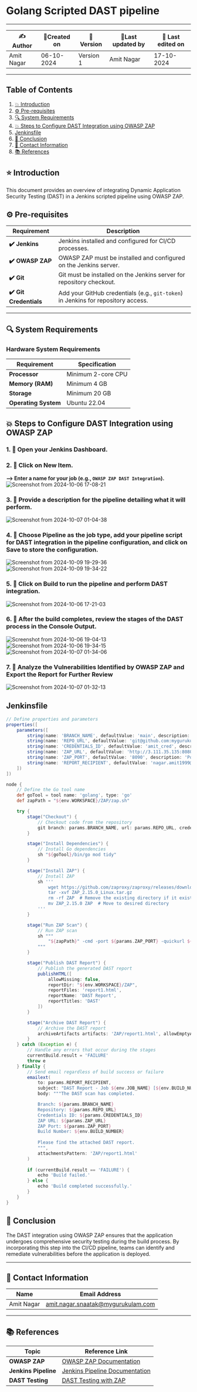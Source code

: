 # Golang Scripted DAST pipeline

---

| ✍Author      | 📅Created on  |📌 Version    | 📝Last updated by |📅 Last edited on |
|-------------|-------------|------------|-----------------|----------------|
| Amit Nagar | 06-10-2024  | Version 1  | Amit Nagar   | 17-10-2024     |

---

## Table of Contents
1. [💥 Introduction](#-introduction)
2. [⚙️ Pre-requisites](#-pre-requisites)
3. [🔍 System Requirements](#-system-requirements)
4. [💥 Steps to Configure DAST Integration using OWASP ZAP](#-steps-to-configure-dast-integration-using-owasp-zap)
5. [Jenkinsfile](#Jenkinsfile)
6. [📛 Conclusion](#-conclusion)
7. [📧 Contact Information](#-contact-information)
8. [📚 References](#-references)

## ⭐ Introduction 
This document provides an overview of integrating Dynamic Application Security Testing (DAST) in a Jenkins scripted pipeline using OWASP ZAP.

## ⚙️ Pre-requisites

| Requirement          | Description                                                                 |
|----------------------|-----------------------------------------------------------------------------|
| **✔️ Jenkins**          | Jenkins installed and configured for CI/CD processes.                       |
| **✔️ OWASP ZAP**        | OWASP ZAP must be installed and configured on the Jenkins server.            |
| **✔️ Git**              | Git must be installed on the Jenkins server for repository checkout.        |
| **✔️ Git Credentials**  | Add your GitHub credentials (e.g., `git-token`) in Jenkins for repository access. |

---

## 🔍 System Requirements

### Hardware System Requirements

| Requirement          | Specification                                                     |
|----------------------|-------------------------------------------------------------------|
| **Processor**        | Minimum 2-core CPU                                                |
| **Memory (RAM)**     | Minimum 4 GB                                                      |
| **Storage**          | Minimum 20 GB                                                     |
| **Operating System** | Ubuntu 22.04                                                      |

## 💥 Steps to Configure DAST Integration using OWASP ZAP

### 1. 🚀 Open your Jenkins Dashboard.

### 2. 🚀 Click on **New Item**.  
**--> Enter a name for your job (e.g., `OWASP ZAP DAST Integration`).**  
![Screenshot from 2024-10-06 17-08-21](https://github.com/user-attachments/assets/e5c03431-3bfe-40c0-9fd9-60f0494091cf)


### 3. 🚀 Provide a description for the pipeline detailing what it will perform.  
![Screenshot from 2024-10-07 01-04-38](https://github.com/user-attachments/assets/ce77ceb0-cb07-43e5-87b1-4e65f4782455)


### 4. 🚀 Choose **Pipeline** as the job type, add your pipeline script for DAST integration in the pipeline configuration, and click on **Save** to store the configuration.  
![Screenshot from 2024-10-09 19-29-36](https://github.com/user-attachments/assets/56a9c36a-bc86-4574-b4e5-e48332b19379)
![Screenshot from 2024-10-09 19-34-22](https://github.com/user-attachments/assets/af9e9445-a57a-4c61-aa1e-2175c1b4d201)





### 5. 🚀 Click on **Build** to run the pipeline and perform DAST integration.  
![Screenshot from 2024-10-06 17-21-03](https://github.com/user-attachments/assets/3677b74b-d0c6-4213-8fdb-176999890a4b)


### 6. 🚀 After the build completes, review the stages of the DAST process in the **Console Output**.  

![Screenshot from 2024-10-06 19-04-13](https://github.com/user-attachments/assets/8e7592e6-2f02-4d43-8de1-c97ce249bbc6)
![Screenshot from 2024-10-06 19-34-15](https://github.com/user-attachments/assets/3b23452f-db6b-4e0f-968f-bcf61ff37fad)
![Screenshot from 2024-10-07 01-34-06](https://github.com/user-attachments/assets/d86da67a-76e0-4508-8d0f-882c6d0fe576)


### 7. 🚀 Analyze the Vulnerabilities Identified by OWASP ZAP and Export the Report for Further Review

![Screenshot from 2024-10-07 01-32-13](https://github.com/user-attachments/assets/1bd4ea88-5ab6-4762-87a7-5b4454f0ad42)

## Jenkinsfile

```groovy
// Define properties and parameters
properties([
    parameters([
        string(name: 'BRANCH_NAME', defaultValue: 'main', description: 'Branch to build from'),
        string(name: 'REPO_URL', defaultValue: 'git@github.com:mygurukulam-p10/employee-api.git', description: 'Git repository URL'),
        string(name: 'CREDENTIALS_ID', defaultValue: 'amit_cred', description: 'Credentials ID for accessing the repository'),
        string(name: 'ZAP_URL', defaultValue: 'http://3.111.35.135:8080/swagger/index.html', description: 'URL to scan with ZAP'),
        string(name: 'ZAP_PORT', defaultValue: '8090', description: 'Port to run ZAP on'),
        string(name: 'REPORT_RECIPIENT', defaultValue: 'nagar.amit1999@gmail.com', description: 'Email address to send the report')
    ])
])

node {
    // Define the Go tool name
    def goTool = tool name: 'golang', type: 'go'
    def zapPath = "${env.WORKSPACE}/ZAP/zap.sh"

    try {
        stage("Checkout") {
            // Checkout code from the repository
            git branch: params.BRANCH_NAME, url: params.REPO_URL, credentialsId: params.CREDENTIALS_ID
        }

        stage("Install Dependencies") {
            // Install Go dependencies
            sh "${goTool}/bin/go mod tidy"
        }

        stage("Install ZAP") {
            // Install ZAP
            sh '''
                wget https://github.com/zaproxy/zaproxy/releases/download/v2.15.0/ZAP_2.15.0_Linux.tar.gz
                tar -xvf ZAP_2.15.0_Linux.tar.gz
                rm -rf ZAP  # Remove the existing directory if it exists
                mv ZAP_2.15.0 ZAP  # Move to desired directory
            '''
        }

        stage("Run ZAP Scan") {
            // Run ZAP scan
            sh """
                "${zapPath}" -cmd -port ${params.ZAP_PORT} -quickurl ${params.ZAP_URL} -quickprogress -quickout ./report1.html
            """
        }

        stage("Publish DAST Report") {
            // Publish the generated DAST report
            publishHTML([
                allowMissing: false, 
                reportDir: "${env.WORKSPACE}/ZAP", 
                reportFiles: 'report1.html', 
                reportName: 'DAST Report', 
                reportTitles: 'DAST'
            ])
        }

        stage("Archive DAST Report") {
            // Archive the DAST report
            archiveArtifacts artifacts: 'ZAP/report1.html', allowEmptyArchive: false
        }
    } catch (Exception e) {
        // Handle any errors that occur during the stages
        currentBuild.result = 'FAILURE'
        throw e
    } finally {
        // Send email regardless of build success or failure
        emailext(
            to: params.REPORT_RECIPIENT,
            subject: "DAST Report - Job ${env.JOB_NAME} [${env.BUILD_NUMBER}]",
            body: """The DAST scan has completed.

            Branch: ${params.BRANCH_NAME}
            Repository: ${params.REPO_URL}
            Credentials ID: ${params.CREDENTIALS_ID}
            ZAP URL: ${params.ZAP_URL}
            ZAP Port: ${params.ZAP_PORT}
            Build Number: ${env.BUILD_NUMBER}
            
            Please find the attached DAST report.
            """,
            attachmentsPattern: 'ZAP/report1.html'
        )
        
        if (currentBuild.result == 'FAILURE') {
            echo 'Build failed.'
        } else {
            echo 'Build completed successfully.'
        }
    }
}

```
## 📛 Conclusion

The DAST integration using OWASP ZAP ensures that the application undergoes comprehensive security testing during the build process. By incorporating this step into the CI/CD pipeline, teams can identify and remediate vulnerabilities before the application is deployed.

---

## 📧 Contact Information

| Name       | Email Address                              |
|------------|--------------------------------------------|
| Amit Nagar | [amit.nagar.snaatak@mygurukulam.com](mailto:amit.nagar.snaatak@mygurukulam.com) |

---

## 📚 References

| Topic                  | Reference Link                                                                 |
|------------------------|-------------------------------------------------------------------------------|
| **OWASP ZAP**          | [OWASP ZAP Documentation](https://owasp.org/www-project-zap/)                 |
| **Jenkins Pipeline**   | [Jenkins Pipeline Documentation](https://www.jenkins.io/doc/book/pipeline/)   |
| **DAST Testing**       | [DAST Testing with ZAP](https://owasp.org/www-community/activities/dynamic-application-security-testing-dast) |

